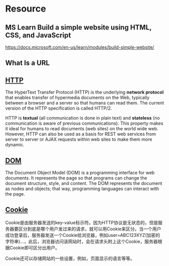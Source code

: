 # Resource

## MS Learn Build a simple website using HTML, CSS, and JavaScript

https://docs.microsoft.com/en-us/learn/modules/build-simple-website/

## What Is a URL

## [HTTP](https://developer.mozilla.org/en-US/docs/Glossary/HTTP)

The HyperText Transfer Protocol (HTTP) is the underlying **network protocol** that enables transfer of hypermedia documents on the Web, typically between a browser and a server so that humans can read them. The current version of the HTTP specification is called HTTP/2.

HTTP is **textual** (all communication is done in plain text) and **stateless** (no communication is aware of previous communications). This property makes it ideal for humans to read documents (web sites) on the world wide web. However, HTTP can also be used as a basis for REST web services from server to server or AJAX requests within web sites to make them more dynamic.

## [DOM](https://developer.mozilla.org/en-US/docs/Web/API/Document_Object_Model/Introduction)

The Document Object Model (DOM) is a programming interface for web documents. It represents the page so that programs can change the document structure, style, and content. The DOM represents the document as nodes and objects; that way, programming languages can interact with the page.

## [Cookie](https://www.liaoxuefeng.com/wiki/1022910821149312/1023022272084160)

Cookie是由服务器发送的key-value标示符。因为HTTP协议是无状态的，但是服务器要区分到底是哪个用户发过来的请求，就可以用Cookie来区分。当一个用户成功登录后，服务器发送一个Cookie给浏览器，例如user=ABC123XYZ(加密的字符串)...，此后，浏览器访问该网站时，会在请求头附上这个Cookie，服务器根据Cookie即可区分出用户。

Cookie还可以存储网站的一些设置，例如，页面显示的语言等等。

